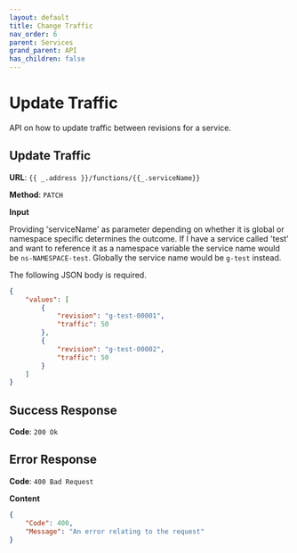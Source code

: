 ```yaml
---
layout: default
title: Change Traffic
nav_order: 6
parent: Services
grand_parent: API
has_children: false
---
```


# Update Traffic

API on how to update traffic between revisions for a service.

## Update Traffic

**URL**: `{{ _.address }}/functions/{{_.serviceName}}`

**Method**: `PATCH`

**Input**

Providing 'serviceName' as parameter depending on whether it is global or namespace specific determines the outcome. If I have a service called 'test' and want to reference it as a namespace variable the service name would be `ns-NAMESPACE-test`. Globally the service name would be `g-test` instead.

The following JSON body is required.

```json
{
	"values": [
		{
			"revision": "g-test-00001",
			"traffic": 50
		},
        {
            "revision": "g-test-00002",
            "traffic": 50
        }
	]
}
```

## Success Response

**Code**: `200 Ok`

## Error Response

**Code**: `400 Bad Request`

**Content**

```json
{
    "Code": 400,
    "Message": "An error relating to the request"
}
```